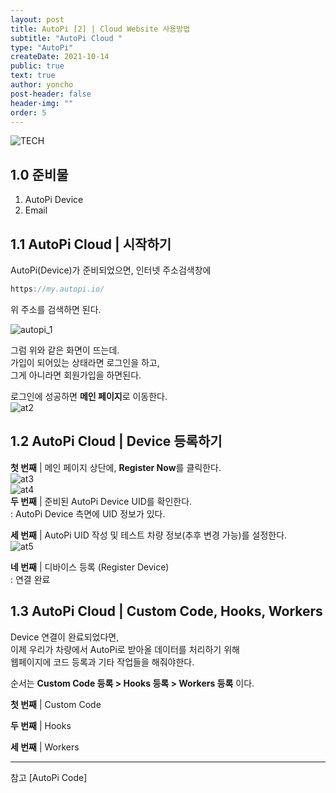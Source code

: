 ```yaml
---
layout: post
title: AutoPi [2] | Cloud Website 사용방법
subtitle: "AutoPi Cloud "
type: "AutoPi"
createDate: 2021-10-14
public: true
text: true
author: yoncho
post-header: false
header-img: ""
order: 5
---
```


![TECH](https://user-images.githubusercontent.com/44021629/136679844-86de74a6-106c-4914-85d5-551815655837.PNG)  

## 1.0 준비물  
1. AutoPi Device
2. Email

## 1.1 AutoPi Cloud | 시작하기
AutoPi(Device)가 준비되었으면, 인터넷 주소검색창에  

```js
https://my.autopi.io/

```

위 주소를 검색하면 된다.  

![autopi_1](https://user-images.githubusercontent.com/44021629/137316820-cd9c44a1-c5dd-42e2-b3e5-624221d311fd.PNG)  

그럼 위와 같은 화면이 뜨는데.  
가입이 되어있는 상태라면 로그인을 하고,  
그게 아니라면 회원가입을 하면된다.  

  
로그인에 성공하면 **메인 페이지**로 이동한다.  
![at2](https://user-images.githubusercontent.com/44021629/137316823-4dc2b754-f858-4aa9-a9d7-d262c77ef015.PNG)  


## 1.2 AutoPi Cloud | Device 등록하기
**첫 번째** | 메인 페이지 상단에, **Register Now**를 클릭한다.  
![at3](https://user-images.githubusercontent.com/44021629/137319557-2b5bdddc-4bf8-4476-a8ea-060175e4ae30.png)  
![at4](https://user-images.githubusercontent.com/44021629/137319561-0c788171-af02-4da6-9b51-01e98b63be2b.PNG)  
**두 번째** | 준비된 AutoPi Device UID를 확인한다.    
: AutoPi Device 측면에 UID 정보가 있다. 

**세 번째** | AutoPi UID 작성 및 테스트 차량 정보(추후 변경 가능)를 설정한다.  
![at5](https://user-images.githubusercontent.com/44021629/137319582-069957bf-8d98-4629-8d1b-f52bfc437a81.PNG)   

**네 번째** | 디바이스 등록 (Register Device)   
: 연결 완료  
  
## 1.3 AutoPi Cloud | Custom Code, Hooks, Workers  
Device 연결이 완료되었다면,  
이제 우리가 차량에서 AutoPi로 받아올 데이터를 처리하기 위해  
웹페이지에 코드 등록과 기타 작업들을 해줘야한다.  

순서는 **Custom Code 등록 > Hooks 등록 > Workers 등록** 이다.   

**첫 번째** | Custom Code
  
**두 번째** | Hooks 

**세 번째** | Workers



<hr>
참고   
[AutoPi Code]  


  

